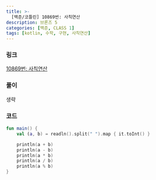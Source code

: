 ```yaml
---
title: >-
  [백준/코틀린] 10869번: 사칙연산
description: 브론즈 5
categories: [백준, CLASS 1]
tags: [kotlin, 수학, 구현, 사칙연산]
---
```


### 링크
[10869번: 사칙연산](https://www.acmicpc.net/problem/10869)

### 풀이
생략

### 코드
```kotlin
fun main() {
    val (a, b) = readln().split(" ").map { it.toInt() }

    println(a + b)
    println(a - b)
    println(a * b)
    println(a / b)
    println(a % b)
}

```
